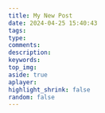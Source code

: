 ```yaml
---
title: My New Post
date: 2024-04-25 15:40:43
tags:
type:
comments:
description:
keywords:
top_img:
aside: true
aplayer:
highlight_shrink: false
random: false
---
```

